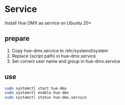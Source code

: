# Service 
Install Hue DMX as service on Ubuntu 20+

## prepare
1. Copy hue-dmx.service to /etc/systemd/system
2. Replace {script path} in hue-dmx.service
3. Set correct user name and group in hue-dmx.service

## use
```bash
sudo systemctl start hue-dmx
sudo systemctl enable hue-dmx
sudo systemctl status hue-dmx.service
```


